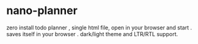 # nano-planner
zero install todo planner , single html file, open in your browser and start . saves itself in your browser . dark/light theme and LTR/RTL support.
